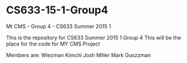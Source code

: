# CS633-15-1-Group4
Mt CMS - Group 4 - CS633 Summer 2015 1

This is the repository for CS633  Summer 2015 1 Group 4
This will be the place for the code for MY CMS Project

Members are:
Wiezman Kimchi
Josh Miller
Mark Guszzman
